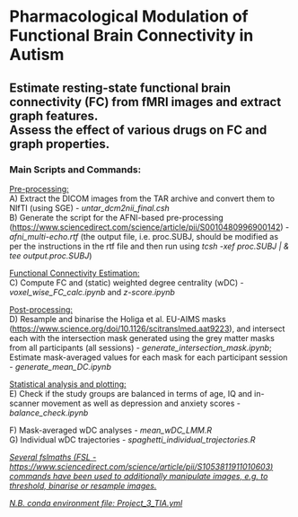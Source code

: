 # Pharmacological Modulation of Functional Brain Connectivity in Autism

## Estimate resting-state functional brain connectivity (FC) from fMRI images and extract graph features. <br /> Assess the effect of various drugs on FC and graph properties.

### Main Scripts and Commands: 

<ins>Pre-processing:</ins> <br />
A) Extract the DICOM images from the TAR archive and convert them to NIfTI (using SGE) - *untar_dcm2nii_final.csh* <br />
B) Generate the script for the AFNI-based pre-processing (https://www.sciencedirect.com/science/article/pii/S0010480996900142) - *afni_multi-echo.rtf* (the output file, i.e. proc.SUBJ, should be modified as per the instructions in the rtf file and then run using *tcsh -xef proc.SUBJ | \& tee output.proc.SUBJ*) <br />

<ins>Functional Connectivity Estimation:</ins> <br />
C) Compute FC and (static) weighted degree centrality (wDC) - *voxel_wise_FC_calc.ipynb* and *z-score.ipynb* <br />

<ins>Post-processing:</ins> <br />
D) Resample and binarise the Holiga et al. EU-AIMS masks (https://www.science.org/doi/10.1126/scitranslmed.aat9223), and intersect each with the intersection mask generated using the grey matter masks from all participants (all sessions) - *generate_intersection_mask.ipynb*; Estimate mask-averaged values for each mask for each participant session - *generate_mean_DC.ipynb* <br />

<ins>Statistical analysis and plotting:</ins> <br />
E) Check if the study groups are balanced in terms of age, IQ and in-scanner movement as well as depression and anxiety scores - *balance_check.ipynb* <br />

F) Mask-averaged wDC analyses - *mean_wDC_LMM.R* <br />
G) Individual wDC trajectories - *spaghetti_individual_trajectories.R* <br />

<ins>*Several fslmaths (FSL - https://www.sciencedirect.com/science/article/pii/S1053811911010603) commands have been used to additionally manipulate images, e.g. to threshold, binarise or resample images.* </ins>

<ins>*N.B. conda environment file: Project_3_TIA.yml*</ins>
